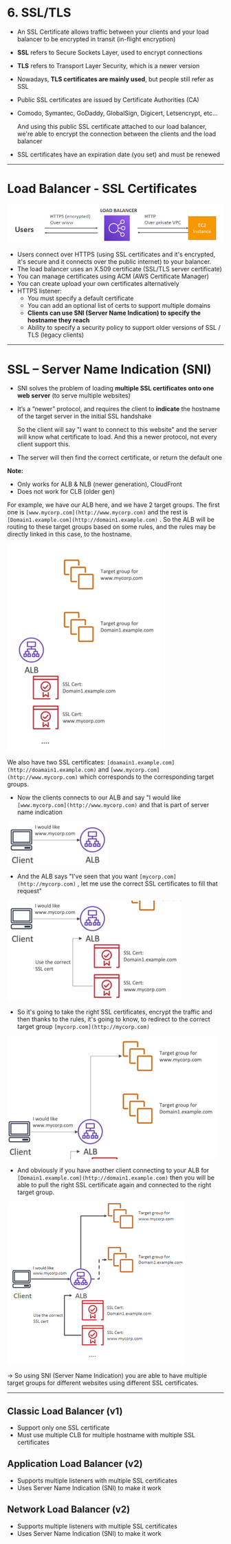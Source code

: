 # 6. SSL/TLS

- An SSL Certificate allows traffic between your clients and your load balancer to be encrypted in transit (in-flight encryption)
- **SSL** refers to Secure Sockets Layer, used to encrypt connections
- **TLS** refers to Transport Layer Security, which is a newer version
- Nowadays, **TLS certificates are mainly used**, but people still refer as SSL
- Public SSL certificates are issued by Certificate Authorities (CA)
- Comodo, Symantec, GoDaddy, GlobalSign, Digicert, Letsencrypt, etc…

    And using this public SSL certificate attached to our load balancer, we're able to encrypt the connection between the clients and the load balancer

- SSL certificates have an expiration date (you set) and must be renewed

---

# Load Balancer - SSL Certificates

![6%20SSL%20TLS/Untitled.png](6%20SSL%20TLS/Untitled.png)

- Users connect over HTTPS (using SSL certificates and it's encrypted, it's secure and it connects over the public internet) to your balancer.
- The load balancer uses an X.509 certificate (SSL/TLS server certificate)
- You can manage certificates using ACM (AWS Certificate Manager)
- You can create upload your own certificates alternatively
- HTTPS listener:
    - You must specify a default certificate
    - You can add an optional list of certs to support multiple domains
    - **Clients can use SNI (Server Name Indication) to specify the hostname they reach**
    - Ability to specify a security policy to support older versions of SSL / TLS (legacy clients)

---

# SSL – Server Name Indication (SNI)

- SNI solves the problem of loading **multiple SSL certificates onto one web server** (to serve multiple websites)
- It’s a “newer” protocol, and requires the client to **indicate** the hostname of the target server in the initial SSL handshake

    So the client will say "I want to connect to this website" and the server will know what certificate to load. And this a newer protocol, not every client support this.

- The server will then find the correct certificate, or return the default one

**Note:**

- Only works for ALB & NLB (newer generation), CloudFront
- Does not work for CLB (older gen)

For example, we have our ALB here, and we have 2 target groups. The first one is `[www.mycorp.com](http://www.mycorp.com)` and the rest is `[Domain1.example.com](http://domain1.example.com)` . So the ALB will be routing to these target groups based on some rules, and the rules may be directly linked in this case, to the hostname.

![6%20SSL%20TLS/Untitled%201.png](6%20SSL%20TLS/Untitled%201.png)

We also have two SSL certificates: `[doamain1.example.com](http://doamain1.example.com)` and `[www.mycorp.com](http://www.mycorp.com)` which corresponds to the corresponding target groups. 

- Now the clients connects to our ALB and say "I would like `[www.mycorp.com](http://www.mycorp.com)` and that is part of server name indication

![6%20SSL%20TLS/Untitled%202.png](6%20SSL%20TLS/Untitled%202.png)

- And the ALB says "I've seen that you want `[mycorp.com](http://mycorp.com)` , let me use the correct SSL certificates to fill that request"

![6%20SSL%20TLS/Untitled%203.png](6%20SSL%20TLS/Untitled%203.png)

- So it's going to take the right SSL certificates, encrypt the traffic and then thanks to the rules, it's going to know, to redirect to the correct target group `[mycorp.com](http://mycorp.com)`

![6%20SSL%20TLS/Untitled%204.png](6%20SSL%20TLS/Untitled%204.png)

- And obviously if you have another client connecting to your ALB for `[Domain1.example.com](http://domain1.example.com)` then you will be able to pull the right SSL certificate again and connected to the right target group.

![6%20SSL%20TLS/Untitled%205.png](6%20SSL%20TLS/Untitled%205.png)

→ So using SNI (Server Name Indication) you are able to have multiple target groups for different websites using different SSL certificates.

---

## Classic Load Balancer (v1)

- Support only one SSL certificate
- Must use multiple CLB for multiple hostname with multiple SSL certificates

## Application Load Balancer (v2)

- Supports multiple listeners with multiple SSL certificates
- Uses Server Name Indication (SNI) to make it work

## Network Load Balancer (v2)

- Supports multiple listeners with multiple SSL certificates
- Uses Server Name Indication (SNI) to make it work